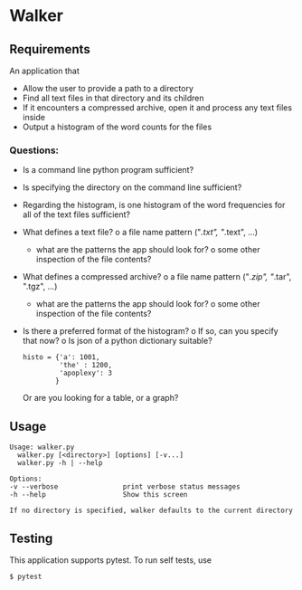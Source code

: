 # Walker

## Requirements

An application that 

+ Allow the user to provide a path to a directory
+ Find all text files in that directory and its children
+ If it encounters a compressed archive, open it and process any text files inside
+ Output a histogram of the word counts for the files

### Questions:

+ Is a command line python program sufficient?
+ Is specifying the directory on the command line sufficient?
+ Regarding the histogram, is one histogram of the word frequencies for all of the text files sufficient?
+ What defines a text file?
  o a file name pattern ("*.txt", "*.text", ...)
    - what are the patterns the app should look for?
  o some other inspection of the file contents?
+ What defines a compressed archive?
  o a file name pattern ("*.zip", "*.tar", ".tgz", ...)
    - what are the patterns the app should look for?
  o some other inspection of the file contents?
+ Is there a preferred format of the histogram?
  o If so, can you specify that now?
  o Is json of a python dictionary suitable?
  
      histo = {'a': 1001, 
               'the' : 1200, 
               'apoplexy': 3
              }
              
    Or are you looking for a table, or a graph?


## Usage

    Usage: walker.py
      walker.py [<directory>] [options] [-v...]
      walker.py -h | --help

    Options:
    -v --verbose                print verbose status messages
    -h --help                   Show this screen

    If no directory is specified, walker defaults to the current directory

## Testing

This application supports pytest. To run self tests, use

    $ pytest

